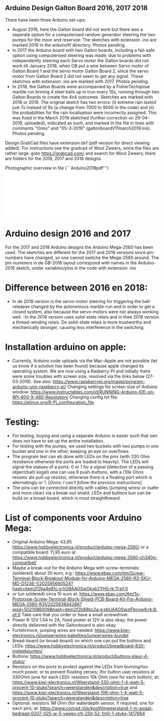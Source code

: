 ## Arduino Design Galton Board 2016, 2017 2018

There have been three Arduino set-ups:
- August 2016, here the Galton board did not work but there was a seperate option for a computerised random generator steering the two pumps for the moor and reservoir. The sketches with extension .ino are marked 2016 in the arduinofil directory. Photos pending.
- In 2017 the Arduino board with two Galton boards, including a fail-safe option using computerised steering was made; due to problems with independently steering each Servo motor the Galton boards did not work till January 2018, when OB put a wire between Servo motor of Galton Board 1 and the servo motor Galton Board 2, since the servo motor from Galton Board 2 did not seem to get any signal. These sketches with extension .ino are marked with 2017. Photos pending.
- In 2018, the Galton Boards were accompanied by a FisherTechqniue marble run brining 4 steel balls up in trun every 10s, running through two Galton Boards to create the 4x4 outcomes. Sketches are marked with 2018 or 2019. The original sketch has two errors: (i) extreme rain lasted just 7s instead of 9s (a change from 7000 to 9000 in the code) and (ii) the probabilities for the rain localisation were incorrectly assigned. This was fixed in the March 2019 sketched (further correction on 29-04-2019, uploaded), indicated as such, and marked in the file in lines with comments "Onno" and "05-3-2019" (galtonboardV11march2019.ino). Photos pending.

Design GrabCad files have extension.dxf (pdf version for direct viewing added). For instructions see the gradcad of Wout Zweers, since the files are rather large: goto https://grabcad.com/ and search for Wout Zweers; there are folders for the 2016, 2017 and 2018 designs.

Photographic overview in file (```Arduino2018pdf''') ![Arduino2018pdf](arduino2018/Arduinofile201805032019.pdf)

# Arduino design 2016 and 2017
For the 2017 and 2018 Arduino designs the  Arduino Mega-2560 has been used. The sketches are different for the 2017 and 2018 versions since pin-numbers have changed, so one cannot switche the Mega-2560 around. The pin-nummers in de GB-2016 layout correspond with names in the Arduino-2016 sketch, under variables/pins in the code with extension .ino

# Difference between 2016 en 2018: 
- In de 2018 version is the servo-motor steering for triggering the ball-releaese changed by the autonomous marble-run and in order to get a closed system, also because the servo-motors were not always working well.
-In the 2018 version uses  solid-state relais and in thee 2016 version a thread-winding relais. De solid-state relais is more trustworthy and mechanically stronger, causing less interference in the switching.

# Installation arduino on apple: 
- Currently, Arduino code uploads via the Mac-Apple are not possible (let us know if a solution has been found) because apple changed its operating system. We are now using a Rasberry-Pi and initially there were some troubles with screen size, resolved via the links below (27-03-2019). See also: https://www.raspberrypi.org/magpi/program-arduino-uno-raspberry-pi/
Changing settings for screen size of Arduino window: https://www.instructables.com/id/RUNNING-Arduino-IDE-on-RPi-800-X-480-Resolution/
Changing config.txt file: https://elinux.org/R-Pi_configuration_file

# Testing: 
- For testing, buying and using a separate Arduino is easier such that oen does not have to set up the entire installation.
- For testing with the pumps, we used two buckets with two pumps in one bucket and one in the other; keeping an eye on overflows. 
- The program test can eb done with LEDs on the pins (with 330 Ohm resistance otherwise the ports are loaded to heavily). The LEDs will signal the statues of a ports: 0 or 1 for a signal (detection of a passing object/ball) kogel) one can use 8 push-buttons, with a (10k Ohm) resistor als pull-up resistor, otherwise there is a floating port which is alternatingly or 1. [*Onno: I can't follow the previous instructions*]
- The pins can be connected directly with cables (jumping wires) or (safer and more clear) via a break-out shield. LEDs and buttons kun can be build on a broad-board, which is most straightfoward.

# List of components voor Arduino Mega: 
- Original Arduino Mega: 43,95 https://www.hobbyelectronica.nl/product/arduino-mega-2560/ or a compatible board: 11,95 euro at
https://www.hobbyelectronica.nl/product/arduino-mega-2560-ch340g-compatibel/
- Maybe a break-out for the Arduino Mega with screw-terminals: (soldered)  about 30 euro, e.g.:  https://www.ebay.com/itm/Screw-Terminal-Block-Breakout-Module-for-Arduino-MEGA-2560-R3-SKU-MD-D1236-1/202595690524?hash=item2f2ba4e81c:g:hO8AAOSwOkxb2YHS:rk:11:pf:0
- or (un soldered) circa 10 euro at: https://www.ebay.com/itm/1x-Prototype-Screw-Terminal-Block-Shield-PCB-Board-Kit-For-Arduino-MEGA-2560-R31/202593844266?epid=5021086009&hash=item2f2b88bc2a:g:ebUAAOSwzlFbcow8:rk:8:pf:0 Take care that you order or have a small screwdriver.
- Power 6-12V 1.5A to 2A, fixed power at 12V is also okay; the power directly delievred with the Galtonboard is also okay.
- Furtehrmore, jumping wires are needed: https://www.kiwi-electronics.nl/jumperwires-kabeltjes/jumperwires-bundel
- Bread-board (or broad-board) on which one can put the buttons and LEDs:  https://www.hobbyelectronica.nl/product/breadboard-830-insteekpunten/
- Buttons: https://www.hobbyelectronica.nl/product/buttons-kleur-4-stuks/
- Resistors on the ports to protect against the LEDs from burning/too much power, or to prevent floating zeroes; (for button use) resistors at 330Ohm (one for each LED): resistors 10k Ohm (one for each button); at: https://www.kiwi-electronics.nl/Weerstand-330-ohm-1-4-watt-5-procent-10-stuks?search=weerstanden&description=true and https://www.kiwi-electronics.nl/Weerstand-10K-ohm-1-4-watt-5-procent-10-stuks?search=weerstanden&description=true
- Optional: resistors 1M Ohm (for waterdepth sensor, if required, one for each pin); at: https://www.conrad.nl/p/koolfilmweerstand-1-m-axiaal-bedraad-0207-025-w-5-yageo-cfr-25jt-52-1m0-1-stuks-1417664
